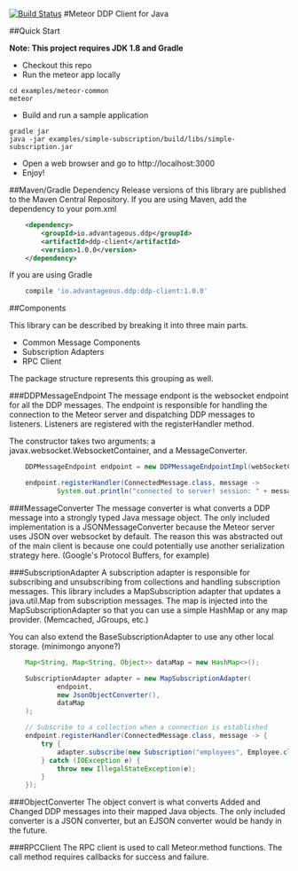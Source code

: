 [![Build Status](https://travis-ci.org/sailorgeoffrey/ddp-client-java.png?branch=master)](https://travis-ci.org/sailorgeoffrey/ddp-client-java)
#Meteor DDP Client for Java

##Quick Start

**Note: This project requires JDK 1.8 and Gradle**

* Checkout this repo
* Run the meteor app locally
```
cd examples/meteor-common
meteor
```
* Build and run a sample application
```
gradle jar
java -jar examples/simple-subscription/build/libs/simple-subscription.jar
```

* Open a web browser and go to http://localhost:3000
* Enjoy!

##Maven/Gradle Dependency
Release versions of this library are published to the Maven Central Repository.
If you are using Maven, add the dependency to your pom.xml
```xml
    <dependency>
        <groupId>io.advantageous.ddp</groupId>
        <artifactId>ddp-client</artifactId>
        <version>1.0.0</version>
    </dependency>
```
If you are using Gradle
```groovy
    compile 'io.advantageous.ddp:ddp-client:1.0.0'
```

##Components

This library can be described by breaking it into three main parts.

 * Common Message Components
 * Subscription Adapters
 * RPC Client

The package structure represents this grouping as well.

###DDPMessageEndpoint
The message endpont is the websocket endpoint for all the DDP messages.  The endpoint is responsible for handling the
connection to the Meteor server and dispatching DDP messages to listeners.  Listeners are registered with the
registerHandler method.

The constructor takes two arguments: a javax.websocket.WebsocketContainer, and a MessageConverter.

```java
    DDPMessageEndpoint endpoint = new DDPMessageEndpointImpl(webSocketContainer, messageConverter);

    endpoint.registerHandler(ConnectedMessage.class, message ->
            System.out.println("connected to server! session: " + message.getSession()));
```

###MessageConverter
The message converter is what converts a DDP message into a strongly typed Java message object.  The only included
implementation is a JSONMessageConverter because the Meteor server uses JSON over websocket by default.  The reason this
was abstracted out of the main client is because one could potentially use another serialization strategy here.
(Google's Protocol Buffers, for example)

###SubscriptionAdapter
A subscription adapter is responsible for subscribing and unsubscribing from collections and handling subscription
messages.  This library includes a MapSubscription adapter that updates a java.util.Map from subscription messages.  The
map is injected into the MapSubscriptionAdapter so that you can use a simple HashMap or any map provider. (Memcached,
JGroups, etc.)

You can also extend the BaseSubscriptionAdapter to use any other local storage.  (minimongo anyone?)

```java
    Map<String, Map<String, Object>> dataMap = new HashMap<>();

    SubscriptionAdapter adapter = new MapSubscriptionAdapter(
            endpoint,
            new JsonObjectConverter(),
            dataMap
    );

    // Subscribe to a collection when a connection is established
    endpoint.registerHandler(ConnectedMessage.class, message -> {
        try {
            adapter.subscribe(new Subscription("employees", Employee.class));
        } catch (IOException e) {
            throw new IllegalStateException(e);
        }
    });

```

###ObjectConverter
The object convert is what converts Added and Changed DDP messages into their mapped Java objects.  The only included
converter is a JSON converter, but an EJSON converter would be handy in the future.

###RPCClient
The RPC client is used to call Meteor.method functions.  The call method requires callbacks for success and failure.
